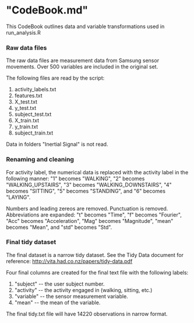 "CodeBook.md"
=================

This CodeBook outlines data and variable transformations used in run_analysis.R

### Raw data files
The raw data files are measurement data from Samsung sensor movements. Over 500 variables are included in the original set.

The following files are read by the script:
   1. activity_labels.txt
   2. features.txt
   3. X_test.txt
   4. y_test.txt
   5. subject_test.txt
   6. X_train.txt
   7. y_train.txt
   8. subject_train.txt

Data in folders "Inertial Signal" is not read.

### Renaming and cleaning
For activity label, the numerical data is replaced with the activity label in the following manner: "1" becomes "WALKING", "2" becomes "WALKING_UPSTAIRS", "3" becomes "WALKING_DOWNSTAIRS", "4" becomes "SITTING", "5" becomes "STANDING", and "6" becomes "LAYING".

Numbers and leading zereos are removed. Punctuation is removed. Abbreviations are expanded: "t" becomes "Time", "f" becomes "Fourier", "Acc" becomes "Acceleration", "Mag" becomes "Magnitude", "mean" becomes "Mean", and "std" becomes "Std".
 
### Final tidy dataset
The final dataset is a narrow tidy dataset. See the Tidy Data document for reference:
http://vita.had.co.nz/papers/tidy-data.pdf

Four final columns are created for the final text file with the following labels:
1. "subject" -- the user subject number.
2. "activity" -- the activity engaged in (walking, sitting, etc.)
3. "variable" -- the sensor measurement variable.
4. "mean" -- the mean of the variable.

The final tidy.txt file will have 14220 observations in narrow format.
